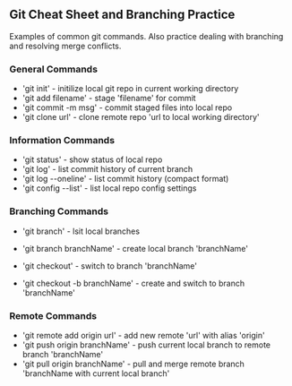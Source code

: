 ## Git Cheat Sheet and Branching Practice

Examples of common git commands. Also practice dealing with branching and resolving merge conflicts.

### General Commands
* 'git init' 						- initilize local git repo in current working directory
* 'git add filename' 				- stage 'filename' for commit
* 'git commit -m msg' 				- commit staged files into local repo 
* 'git clone url' 					- clone remote repo 'url to local working directory'

### Information Commands
* 'git status' 						- show status of local repo
* 'git log' 						- list commit history of current branch
* 'git log --oneline' 				- list commit history (compact format)
* 'git config --list'				- list local repo config settings

### Branching Commands
* 'git branch' 						- lsit local branches
* 'git branch branchName' 			- create local branch 'branchName'

* 'git checkout'					- switch to branch 'branchName'
* 'git checkout -b branchName' 		- create and switch to branch 'branchName'

### Remote Commands
* 'git remote add origin url'		- add new remote 'url' with alias 'origin'
* 'git push origin branchName'		- push current local branch to remote branch 'branchName'
* 'git pull origin branchName'		- pull and merge remote branch 'branchName with current local branch'


